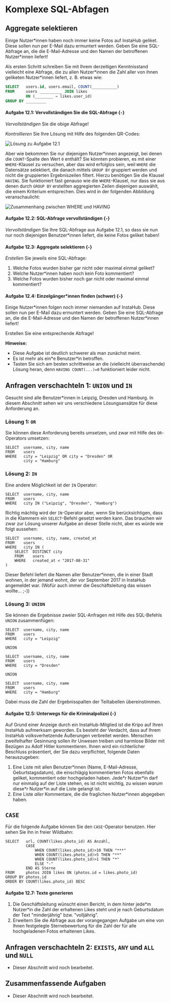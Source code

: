 # Komplexe SQL-Abfagen

## Aggregate selektieren

Einige Nutzer\*innen haben noch immer keine Fotos auf InstaHub geliket. Diese sollen nun per E-Mail dazu ermuntert werden. Geben Sie eine SQL-Abfrage an, die die E-Mail-Adresse und den Namen der betroffenen Nutzer\*innen liefert!

Als ersten Schritt schreiben Sie mit Ihrem derzeitigen Kenntnisstand vielleicht eine Abfrage, die zu allen Nutzer\*innen die Zahl aller von ihnen geliketen Nutzer\*innen liefert, z. B. etwas wie:

```sql
SELECT   users.id, users.email, COUNT(___________)
FROM     users __________ JOIN likes 
         ON (________ = likes.user_id)
GROUP BY _________
```

#### Aufgabe 12.1: Vervollständigen Sie die SQL-Abfrage {-}

_Vervollständigen_ Sie die obige Abfrage!

_Kontrollieren_ Sie Ihre Lösung mit Hilfe des folgenden QR-Codes:

![Lösung zu Aufgabe 12.1](Assets/12-qr-code-SQL-vor-HAVING.png)

Aber wie bekommen Sie nur diejenigen Nutzer\*innen angezeigt, bei denen die `COUNT`-Spalte den Wert `0` enthält? Sie könnten probieren, es mit einer `WHERE`-Klausel zu versuchen, aber das wird erfolglos sein, weil `WHERE` die Datensätze selektiert, die danach mittels `GROUP BY` gruppiert werden und nicht die gruppierten Ergebniszeilen filtert. Hierzu benötigen Sie die Klausel `HAVING`. Sie funktioniert fast genauso wie die `WHERE`-Klausel, nur dass sie aus denen durch `GROUP BY` erstellten aggregierten Zeilen diejenigen auswählt, die einem Kriterium entsprechen. Dies wird in der folgenden Abbildung veranschaulicht:

![Zusammenhang zwischen WHERE und HAVING](Assets/12-WHERE-GROUP-HAVING.png)

#### Aufgabe 12.2: SQL-Abfrage vervollständigen {-}

_Vervollständigen_ Sie Ihre SQL-Abfrage aus Aufgabe 12.1, so dass sie nun nur noch diejenigen Benutzer\*innen liefert, die keine Fotos geliket haben!

#### Aufgabe 12.3: Aggregate selektieren {-}

_Erstellen_ Sie jeweils eine SQL-Abfrage:

1. Welche Fotos wurden bisher gar nicht oder maximal einmal geliket?
2. Welche Nutzer\*innen haben noch kein Foto kommentiert?
3. Welche Fotos wurden bisher noch gar nicht oder maximal einmal kommentiert?

#### Aufgabe 12.4: Einzelgänger\*innen finden (schwer) {-}

Einige Nutzer\*innen folgen noch immer niemanden auf InstaHub. Diese sollen nun per E-Mail dazu ermuntert werden. Geben Sie eine SQL-Abfrage an, die die E-Mail-Adresse und den Namen der betroffenen Nutzer\*innen liefert!

Erstellen Sie eine entsprechende Abfrage! 

**Hinweise:** 

- Diese Aufgabe ist deutlich schwerer als man zunächst meint. 
- Es ist mehr als ein\*e Benutzer\*in betroffen.
- Tasten Sie sich am besten schrittweise an die (vielleicht überraschende) Lösung heran, denn ``HAVING COUNT(...)=0``  funktioniert leider nicht.

## Anfragen verschachteln 1: ``UNION`` und ``IN``

Gesucht sind alle Benutzer\*innen in  Leipzig, Dresden und Hamburg. In diesem Abschnitt sehen wir uns verschiedene Lösungsansätze für diese Anforderung an.

### Lösung 1: `OR`

Sie können diese Anforderung bereits umsetzen, und zwar mit Hilfe des `OR`-Operators umsetzen:

```
SELECT  username, city, name 
FROM    users
WHERE   city = "Leipzig" OR city = "Dresden" OR
        city = "Hamburg"
```

### Lösung 2: `IN`

Eine andere Möglichkeit ist der ``IN`` Operator:

```
SELECT  username, city, name 
FROM    users
WHERE   city IN ("Leipzig", "Dresden", "Hamburg")
```

Richtig mächtig wird der ``IN``-Operator aber, wenn Sie berücksichtigen, dass in die Klammern ein ``SELECT``-Befehl gesetzt werden kann. Das brauchen wir zwar zur Lösung unserer Aufgabe an dieser Stelle nicht, aber es würde wie folgt aussehen:

```
SELECT  username, city, name, created_at
FROM    users
WHERE   city IN (
	SELECT  DISTINCT city
	FROM    users
    WHERE   created_at < "2017-08-31" 
)
```

Dieser Befehl liefert die Namen aller Benutzer\*innen, die in einer Stadt wohnen, in der jemand wohnt, der vor September 2017 in InstaHub angemeldet war. (Wofür auch immer die Geschäftsleitung das wissen wollte... ;-))

### Lösung 3: ``UNION``

Sie können die Ergebnisse zweier SQL-Anfragen mit Hilfe des SQL-Befehls ``UNION`` zusammenfügen:

```mysql
SELECT  username, city, name 
FROM    users
WHERE   city = "Leipzig"

UNION

SELECT  username, city, name 
FROM    users
WHERE   city = "Dresden"

UNION

SELECT  username, city, name 
FROM    users
WHERE   city = "Hamburg"
```

Dabei muss die Zahl der Ergebnisspalten der Teiltabellen übereinstimmen.

#### Aufgabe 12.5: Unterwegs für die Kriminalpolizei {-}

Auf Grund einer Anzeige durch ein InstaHub-Mitglied ist die Kripo auf Ihren InstaHub aufmerksam geworden. Es besteht der Verdacht, dass auf Ihrem InstaHub volksverhetzende Äußerungen verbreitet werden. Menschen zweifelhafter Gesinnung sollen ihr Unwesen treiben und harmlose Bilder mit Bezügen zu Adolf Hitler kommentieren. Ihnen wird ein richterlicher Beschluss präsentiert, der Sie dazu verpflichtet, folgende Daten herauszugeben:

1. Eine Liste mit allen Benutzer\*innen (Name, E-Mail-Adresse, Geburtstagsdatum), die einschlägig kommentierten Fotos ebenfalls geliket, kommentiert oder hochgeladen haben. Jede\*r Nutzer\*in darf nur einmalig auf der Liste stehen, es ist nicht wichtig, zu wissen _warum_ diese\*r Nutzer\*in auf die Liste gelangt ist.
2. Eine Liste _aller_ Kommentare, die die fraglichen Nutzer\*innen abgegeben haben.

## ``CASE``

Für die folgende Aufgabe können Sie den ``CASE``-Operator benutzen. Hier sehen Sie ihn in freier Wildbahn:

```my
SELECT   url, COUNT(likes.photo_id) AS Anzahl,
         CASE 
             WHEN COUNT(likes.photo_id)>10 THEN "***"
             WHEN COUNT(likes.photo_id)>5 THEN "**"
             WHEN COUNT(likes.photo_id)>1 THEN "*"
             ELSE "-"
         END AS Sterne
FROM     photos JOIN likes ON (photos.id = likes.photo_id)
GROUP BY photos.id
ORDER BY COUNT(likes.photo_id) DESC 
```

#### Aufgabe 12.7: Texte generieren

1. Die Geschäftsleitung wünscht einen Bericht, in dem hinter jede\*m Nutzer\*in die Zahl der erhaltenen Likes steht und je nach Geburtsdatum der Text "minderjährig" bzw. "volljährig".
2. Erweitern Sie die Abfrage aus der vorangegangen Aufgabe um eine von Ihnen festgelegte Sternebewertung für die Zahl der für alle hochgeladenen Fotos erhaltenen Likes.

## Anfragen verschachteln 2: ``EXISTS``, ``ANY`` und ``ALL`` und ``NULL``

- Dieser Abschnitt wird noch bearbeitet.

## Zusammenfassende Aufgaben

- Dieser Abschnitt wird noch bearbeitet.